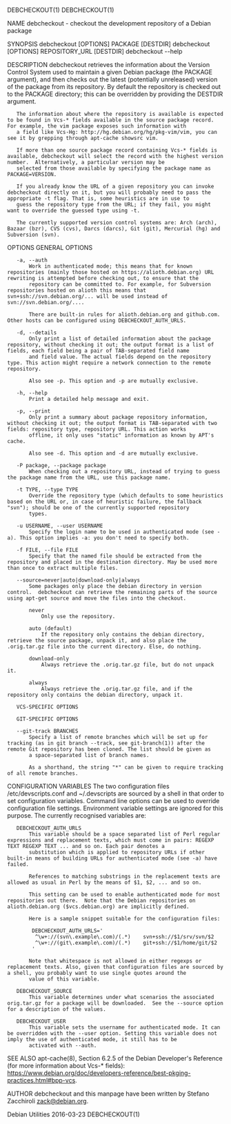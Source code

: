 DEBCHECKOUT(1)                                                                                                                                                                             DEBCHECKOUT(1)

NAME
       debcheckout - checkout the development repository of a Debian package

SYNOPSIS
       debcheckout [OPTIONS] PACKAGE [DESTDIR]
       debcheckout [OPTIONS] REPOSITORY_URL [DESTDIR]
       debcheckout --help

DESCRIPTION
       debcheckout retrieves the information about the Version Control System used to maintain a given Debian package (the PACKAGE argument), and then checks out the latest (potentially unreleased)
       version of the package from its repository.  By default the repository is checked out to the PACKAGE directory; this can be overridden by providing the DESTDIR argument.

       The information about where the repository is available is expected to be found in Vcs-* fields available in the source package record. For example, the vim package exposes such information with
       a field like Vcs-Hg: http://hg.debian.org/hg/pkg-vim/vim, you can see it by grepping through apt-cache showsrc vim.

       If more than one source package record containing Vcs-* fields is available, debcheckout will select the record with the highest version number.  Alternatively, a particular version may be
       selected from those available by specifying the package name as PACKAGE=VERSION.

       If you already know the URL of a given repository you can invoke debcheckout directly on it, but you will probably need to pass the appropriate -t flag. That is, some heuristics are in use to
       guess the repository type from the URL; if they fail, you might want to override the guessed type using -t.

       The currently supported version control systems are: Arch (arch), Bazaar (bzr), CVS (cvs), Darcs (darcs), Git (git), Mercurial (hg) and Subversion (svn).

OPTIONS
       GENERAL OPTIONS

       -a, --auth
           Work in authenticated mode; this means that for known repositories (mainly those hosted on https://alioth.debian.org) URL rewriting is attempted before checking out, to ensure that the
           repository can be committed to. For example, for Subversion repositories hosted on alioth this means that svn+ssh://svn.debian.org/... will be used instead of svn://svn.debian.org/....

           There are built-in rules for alioth.debian.org and github.com. Other hosts can be configured using DEBCHECKOUT_AUTH_URLS.

       -d, --details
           Only print a list of detailed information about the package repository, without checking it out; the output format is a list of fields, each field being a pair of TAB-separated field name
           and field value. The actual fields depend on the repository type. This action might require a network connection to the remote repository.

           Also see -p. This option and -p are mutually exclusive.

       -h, --help
           Print a detailed help message and exit.

       -p, --print
           Only print a summary about package repository information, without checking it out; the output format is TAB-separated with two fields: repository type, repository URL. This action works
           offline, it only uses "static" information as known by APT's cache.

           Also see -d. This option and -d are mutually exclusive.

       -P package, --package package
           When checking out a repository URL, instead of trying to guess the package name from the URL, use this package name.

       -t TYPE, --type TYPE
           Override the repository type (which defaults to some heuristics based on the URL or, in case of heuristic failure, the fallback "svn"); should be one of the currently supported repository
           types.

       -u USERNAME, --user USERNAME
           Specify the login name to be used in authenticated mode (see -a). This option implies -a: you don't need to specify both.

       -f FILE, --file FILE
           Specify that the named file should be extracted from the repository and placed in the destination directory. May be used more than once to extract multiple files.

       --source=never|auto|download-only|always
           Some packages only place the debian directory in version control.  debcheckout can retrieve the remaining parts of the source using apt-get source and move the files into the checkout.

           never
               Only use the repository.

           auto (default)
               If the repository only contains the debian directory, retrieve the source package, unpack it, and also place the .orig.tar.gz file into the current directory. Else, do nothing.

           download-only
               Always retrieve the .orig.tar.gz file, but do not unpack it.

           always
               Always retrieve the .orig.tar.gz file, and if the repository only contains the debian directory, unpack it.

       VCS-SPECIFIC OPTIONS

       GIT-SPECIFIC OPTIONS

       --git-track BRANCHES
           Specify a list of remote branches which will be set up for tracking (as in git branch --track, see git-branch(1)) after the remote Git repository has been cloned. The list should be given as
           a space-separated list of branch names.

           As a shorthand, the string "*" can be given to require tracking of all remote branches.

CONFIGURATION VARIABLES
       The two configuration files /etc/devscripts.conf and ~/.devscripts are sourced by a shell in that order to set configuration variables. Command line options can be used to override configuration
       file settings. Environment variable settings are ignored for this purpose. The currently recognised variables are:

       DEBCHECKOUT_AUTH_URLS
           This variable should be a space separated list of Perl regular expressions and replacement texts, which must come in pairs: REGEXP TEXT REGEXP TEXT ... and so on. Each pair denotes a
           substitution which is applied to repository URLs if other built-in means of building URLs for authenticated mode (see -a) have failed.

           References to matching substrings in the replacement texts are allowed as usual in Perl by the means of $1, $2, ... and so on.

           This setting can be used to enable authenticated mode for most repositories out there.  Note that the Debian repositories on alioth.debian.org ($vcs.debian.org) are implicitly defined.

           Here is a sample snippet suitable for the configuration files:

            DEBCHECKOUT_AUTH_URLS='
             ^\w+://(svn\.example\.com)/(.*)    svn+ssh://$1/srv/svn/$2
             ^\w+://(git\.example\.com)/(.*)    git+ssh://$1/home/git/$2
            '

           Note that whitespace is not allowed in either regexps or replacement texts. Also, given that configuration files are sourced by a shell, you probably want to use single quotes around the
           value of this variable.

       DEBCHECKOUT_SOURCE
           This variable determines under what scenarios the associated orig.tar.gz for a package will be downloaded.  See the --source option for a description of the values.

       DEBCHECKOUT_USER
           This variable sets the username for authenticated mode. It can be overridden with the --user option. Setting this variable does not imply the use of authenticated mode, it still has to be
           activated with --auth.

SEE ALSO
       apt-cache(8), Section 6.2.5 of the Debian Developer's Reference (for more information about Vcs-* fields): https://www.debian.org/doc/developers-reference/best-pkging-practices.html#bpp-vcs.

AUTHOR
       debcheckout and this manpage have been written by Stefano Zacchiroli <zack@debian.org>.

Debian Utilities                                                                                2016-03-23                                                                                 DEBCHECKOUT(1)
